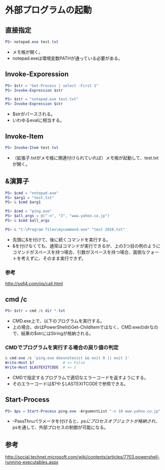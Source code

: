 ﻿# 外部プログラムの起動


## 直接指定

```powershell
PS> notepad.exe test.txt
```

- メモ帳が開く。
- notepad.exeは環境変数PATHが通っている必要がある。

## Invoke-Exporession

```powershell
PS> $str = "Get-Process | select -First 1"
PS> Invoke-Expression $str
```

```powershell
PS> $str = "notepad.exe test.txt"
PS> Invoke-Expression $str
```

- $strがパースされる。
- いわゆるevalに相当する。

## Invoke-Item

```powershell
PS> Invoke-Item test.txt
```

- （拡張子.txtがメモ帳に関連付けられていれば）メモ帳が起動して、test.txtが開く。

## &演算子

```powershell
PS> $cmd = "notepad.exe"
PS> $arg1 = "test.txt"
PS> & $cmd $arg1
```

```powershell
PS> $cmd = "ping.exe"
PS> $all_args = @("-n", "3", "www.yahoo.co.jp")
PS> & $cmd $all_args
```


```powershell
PS> & "C:\Program files\mycommand.exe" "test 2016.txt"
```

- 先頭に&を付けて、後に続くコマンドを実行する。
- &を付けなくても、通常はコマンドが実行できるが、上の3つ目の例のようにコマンドがスペースを持つ場合、引数がスペースを持つ場合、面倒なクォートを考えずに、そのまま実行できず。

### 参考
http://ss64.com/ps/call.html
## cmd /c

```powershell
PS> $str = cmd /c dir *.txt
```

- CMD.exe上で、以下のプログラムを実行する。
- 上の場合、dirはPowerShellのGet-ChildItemではなく、CMD.exeのdirなので、結果の$strにはStringが格納される。

### CMDでプログラムを実行する場合の戻り値の判定

```powershell
& cmd.exe /c 'ping.exe doesnotexist && exit 0 || exit 1'
Write-Host $?             # => False
Write-Host $LASTEXITCODE  # => 1
```

- CMDで指定するプログラムで適切なエラーコードを返すようにする。
- そのエラーコードは$?や＄LASTEXITCODEで参照できる。

## Start-Process

```powershell
PS> $ps = Start-Process ping.exe -ArgumentList "-n 10 www.yahoo.co.jp" -PassThru
```

- -PassThruパラメータを付けると、$psにプロセスオブジェクトが格納され、$psを通して、外部プロセスの制御が可能になる。

## 参考

http://social.technet.microsoft.com/wiki/contents/articles/7703.powershell-running-executables.aspx
